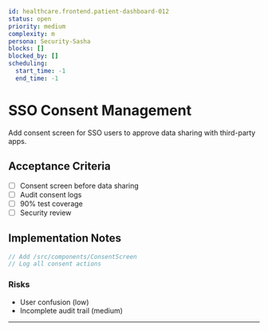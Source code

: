 
```yaml
id: healthcare.frontend.patient-dashboard-012
status: open
priority: medium
complexity: m
persona: Security-Sasha
blocks: []
blocked_by: []
scheduling:
  start_time: -1
  end_time: -1
```


# SSO Consent Management

Add consent screen for SSO users to approve data sharing with third-party apps.

## Acceptance Criteria

- [ ] Consent screen before data sharing
- [ ] Audit consent logs
- [ ] 90% test coverage
- [ ] Security review

## Implementation Notes

```javascript
// Add /src/components/ConsentScreen
// Log all consent actions
```

### Risks

- User confusion (low)
- Incomplete audit trail (medium)

---

[Security-Sasha]: ./personas/security-sasha.md
[patient-dashboard-012]: ./tickets/healthcare.frontend.patient-dashboard-012.md
